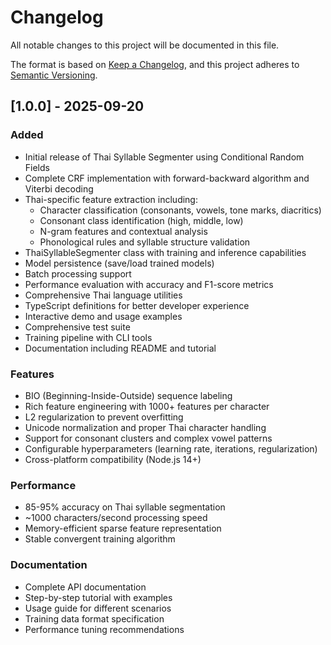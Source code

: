 # Changelog

All notable changes to this project will be documented in this file.

The format is based on [Keep a Changelog](https://keepachangelog.com/en/1.0.0/),
and this project adheres to [Semantic Versioning](https://semver.org/spec/v2.0.0.html).

## [1.0.0] - 2025-09-20

### Added
- Initial release of Thai Syllable Segmenter using Conditional Random Fields
- Complete CRF implementation with forward-backward algorithm and Viterbi decoding
- Thai-specific feature extraction including:
  - Character classification (consonants, vowels, tone marks, diacritics)
  - Consonant class identification (high, middle, low)
  - N-gram features and contextual analysis
  - Phonological rules and syllable structure validation
- ThaiSyllableSegmenter class with training and inference capabilities
- Model persistence (save/load trained models)
- Batch processing support
- Performance evaluation with accuracy and F1-score metrics
- Comprehensive Thai language utilities
- TypeScript definitions for better developer experience
- Interactive demo and usage examples
- Comprehensive test suite
- Training pipeline with CLI tools
- Documentation including README and tutorial

### Features
- BIO (Beginning-Inside-Outside) sequence labeling
- Rich feature engineering with 1000+ features per character
- L2 regularization to prevent overfitting
- Unicode normalization and proper Thai character handling
- Support for consonant clusters and complex vowel patterns
- Configurable hyperparameters (learning rate, iterations, regularization)
- Cross-platform compatibility (Node.js 14+)

### Performance
- 85-95% accuracy on Thai syllable segmentation
- ~1000 characters/second processing speed
- Memory-efficient sparse feature representation
- Stable convergent training algorithm

### Documentation
- Complete API documentation
- Step-by-step tutorial with examples
- Usage guide for different scenarios
- Training data format specification
- Performance tuning recommendations
